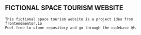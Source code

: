 ## FICTIONAL SPACE TOURISM WEBSITE 
    This fictional space tourism website is a project idea from frontendmentor.io 
    Feel free to clone repository and go through the codebase 😎. 
